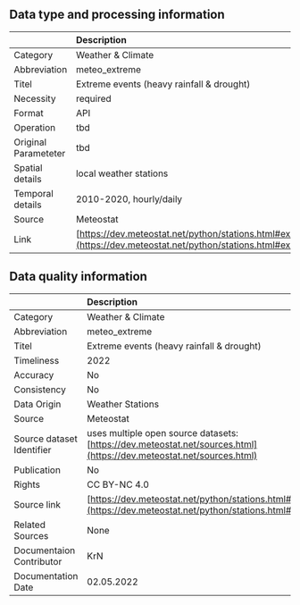 ## Data type and processing information 

|                      | Description                                                                                                      |
|:---------------------|:-----------------------------------------------------------------------------------------------------------------|
| Category             | Weather & Climate                                                                                                |
| Abbreviation         | meteo_extreme                                                                                                    |
| Titel                | Extreme events (heavy rainfall & drought)                                                                        |
| Necessity            | required                                                                                                         |
| Format               | API                                                                                                              |
| Operation            | tbd                                                                                                              |
| Original Parameteter | tbd                                                                                                              |
| Spatial details      | local weather stations                                                                                           |
| Temporal details     | 2010-2020, hourly/daily                                                                                          |
| Source               | Meteostat                                                                                                        |
| Link                 | [https://dev.meteostat.net/python/stations.html#example](https://dev.meteostat.net/python/stations.html#example) |

## Data quality information 

|                           | Description                                                                                                          |
|:--------------------------|:---------------------------------------------------------------------------------------------------------------------|
| Category                  | Weather & Climate                                                                                                    |
| Abbreviation              | meteo_extreme                                                                                                        |
| Titel                     | Extreme events (heavy rainfall & drought)                                                                            |
| Timeliness                | 2022                                                                                                                 |
| Accuracy                  | No                                                                                                                   |
| Consistency               | No                                                                                                                   |
| Data Origin               | Weather Stations                                                                                                     |
| Source                    | Meteostat                                                                                                            |
| Source dataset Identifier | uses multiple open source datasets: [https://dev.meteostat.net/sources.html](https://dev.meteostat.net/sources.html) |
| Publication               | No                                                                                                                   |
| Rights                    | CC BY-NC 4.0                                                                                                         |
| Source link               | [https://dev.meteostat.net/python/stations.html#example](https://dev.meteostat.net/python/stations.html#example)     |
| Related Sources           | None                                                                                                                 |
| Documentaion Contributor  | KrN                                                                                                                  |
| Documentation Date        | 02.05.2022                                                                                                           |
